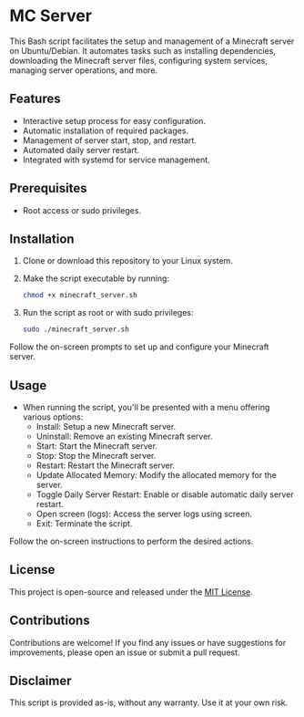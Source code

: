 # MC Server

This Bash script facilitates the setup and management of a Minecraft server on Ubuntu/Debian. It automates tasks such as installing dependencies, downloading the Minecraft server files, configuring system services, managing server operations, and more.

## Features

- Interactive setup process for easy configuration.
- Automatic installation of required packages.
- Management of server start, stop, and restart.
- Automated daily server restart.
- Integrated with systemd for service management.

## Prerequisites

- Root access or sudo privileges.

## Installation

1. Clone or download this repository to your Linux system.
2. Make the script executable by running:

   ```bash
   chmod +x minecraft_server.sh
   ```

3. Run the script as root or with sudo privileges:

   ```bash
   sudo ./minecraft_server.sh
   ```

Follow the on-screen prompts to set up and configure your Minecraft server.

## Usage

- When running the script, you'll be presented with a menu offering various options:
  - Install: Setup a new Minecraft server.
  - Uninstall: Remove an existing Minecraft server.
  - Start: Start the Minecraft server.
  - Stop: Stop the Minecraft server.
  - Restart: Restart the Minecraft server.
  - Update Allocated Memory: Modify the allocated memory for the server.
  - Toggle Daily Server Restart: Enable or disable automatic daily server restart.
  - Open screen (logs): Access the server logs using screen.
  - Exit: Terminate the script.

Follow the on-screen instructions to perform the desired actions.

## License

This project is open-source and released under the [MIT License](LICENSE).

## Contributions

Contributions are welcome! If you find any issues or have suggestions for improvements, please open an issue or submit a pull request.

## Disclaimer

This script is provided as-is, without any warranty. Use it at your own risk.
